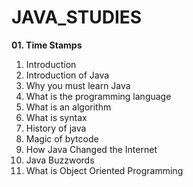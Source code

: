 # JAVA_STUDIES

**01. Time Stamps**
01. Introduction
02. Introduction of Java
03. Why you must learn Java
04. What is the programming language 
05. What is an algorithm
06. What is syntax
07. History of java
08. Magic of bytcode
09. How Java Changed the Internet 
10. Java Buzzwords 
11. What is Object Oriented Programming 
